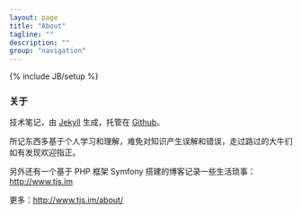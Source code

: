 ```yaml
---
layout: page
title: "About"
tagline: ""
description: ""
group: "navigation"
---
```

{% include JB/setup %}
<div class='page-side' id='about-side'></div>

### 关于

技术笔记，由 [Jekyll](http://jekyllrb.com/) 生成，托管在 [Github](https://github.com/)。

所记东西多基于个人学习和理解，难免对知识产生误解和错误，走过路过的大牛们如有发现欢迎指正。

另外还有一个基于 PHP 框架 Symfony 搭建的博客记录一些生活琐事：<http://www.tjs.im>

更多：<http://www.tjs.im/about/>
